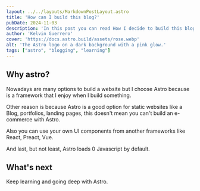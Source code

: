 ```yaml
---
layout: ../../layouts/MarkdownPostLayout.astro
title: 'How can I build this blog?'
pubDate: 2024-11-03
description: 'In this post you can read How I decide to build this blog'
author: 'Kelvin Guerrero'
cover: 'https://docs.astro.build/assets/rose.webp'
alt: 'The Astro logo on a dark background with a pink glow.'
tags: ["astro", "blogging", "learning"]
---
```


## Why astro?
Nowadays are many options to build a website but I choose Astro because is a framework that I enjoy when I build something.

Other reason is because Astro is a good option for static websites like a Blog, portfolios, landing pages, this doesn't mean you can't build an e-commerce with Astro.

Also you can use your own UI components from another frameworks like React, Preact, Vue.

And last, but not least, Astro loads 0 Javascript by default.

## What's next
Keep learning and going deep with Astro.

